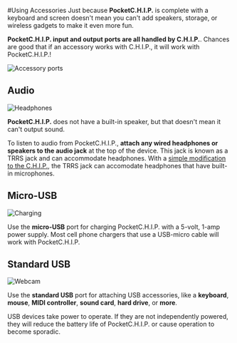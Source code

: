 #Using Accessories
Just because **PocketC.H.I.P.** is complete with a keyboard and screen doesn't mean you can't add speakers, storage, or wireless gadgets to make it even more fun. 

**PocketC.H.I.P. input and output ports are all handled by C.H.I.P.**. Chances are good that if an accessory works with C.H.I.P., it will work with PocketC.H.I.P.!

![Accessory ports](images/ports.png)

## Audio

![Headphones](images/headphones.jpg)

**PocketC.H.I.P.** does not have a built-in speaker, but that doesn't mean it can't output sound.

To listen to audio from PocketC.H.I.P., **attach any wired headphones or speakers to the audio jack** at the top of the device. This jack is known as a TRRS jack and can accommodate headphones. With a [simple modification to the C.H.I.P.](chip.html#microphone-and-audio-input), the TRRS jack can accomodate headphones that have built-in microphones.

## Micro-USB

![Charging](images/wall-power.jpg)

Use the **micro-USB** port for charging PocketC.H.I.P. with a 5-volt, 1-amp power supply. Most cell phone chargers that use a USB-micro cable will work with PocketC.H.I.P.

## Standard USB

![Webcam](images/webcam.jpg)

Use the **standard USB** port for attaching USB accessories, like a **keyboard**, **mouse**, **MIDI controller**, **sound card**, **hard drive**, or **more**. 

USB devices take power to operate. If they are not independently powered, they will reduce the battery life of PocketC.H.I.P. or cause operation to become sporadic.

